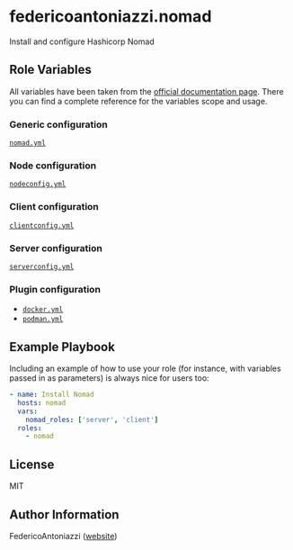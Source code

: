# federicoantoniazzi.nomad

Install and configure Hashicorp Nomad

## Role Variables
All variables have been taken from the [official documentation page](https://developer.hashicorp.com/nomad/docs/configuration). There you can find a complete reference for the variables scope and usage.

### Generic configuration
[`nomad.yml`](https://github.com/FedericoAntoniazzi/ansible-role-nomad/blob/master/defaults/main/nomad.yml)
### Node configuration
[`nodeconfig.yml`](https://github.com/FedericoAntoniazzi/ansible-role-nomad/blob/master/defaults/main/nodeconfig.yml)
### Client configuration
[`clientconfig.yml`](https://github.com/FedericoAntoniazzi/ansible-role-nomad/blob/master/defaults/main/clientconfig.yml)
### Server configuration
[`serverconfig.yml`](https://github.com/FedericoAntoniazzi/ansible-role-nomad/blob/master/defaults/main/serverconfig.yml)
### Plugin configuration
- [`docker.yml`](https://github.com/FedericoAntoniazzi/ansible-role-nomad/blob/master/defaults/main/docker.yml)
- [`podman.yml`](https://github.com/FedericoAntoniazzi/ansible-role-nomad/blob/master/defaults/main/podman.yml)

## Example Playbook

Including an example of how to use your role (for instance, with variables passed in as parameters) is always nice for users too:

```yaml
- name: Install Nomad
  hosts: nomad
  vars:
    nomad_roles: ['server', 'client']
  roles:
    - nomad
```

## License

MIT

## Author Information

FedericoAntoniazzi ([website](https://federicoantoniazzi.dev))
